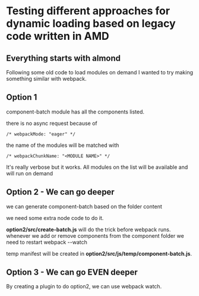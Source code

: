 # Testing different approaches for dynamic loading based on legacy code written in AMD

## Everything starts with almond

Following some old code to load modules on demand I wanted to try making something similar with webpack.

## Option 1

component-batch module has all the components listed.

there is no async request because of

    /* webpackMode: "eager" */

the name of the modules will be matched with

    /* webpackChunkName: "<MODULE NAME>" */

It's really verbose but it works. All modules on the list will be available and will run on demand


## Option 2 - We can go deeper

we can generate component-batch based on the folder content

we need some extra node code to do it.

**option2/src/create-batch.js** will do the trick before webpack runs. whenever we add or remove components from the component folder we need to restart webpack --watch

temp manifest will be created in **option2/src/js/temp/component-batch.js**.

## Option 3 - We can go EVEN deeper

By creating a plugin to do option2, we can use webpack watch.
